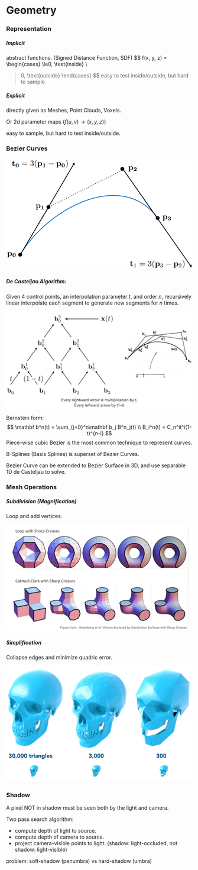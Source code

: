 # Geometry

 ### Representation

##### Implicit

abstract functions. (Signed Distance Function, SDF)
$$
f(x, y, z) = 
\begin{cases}
\le0, \text{inside} \\
>0, \text{outside}
\end{cases}
$$
easy to test inside/outside, but hard to sample.



##### Explicit

directly given as Meshes, Point Clouds, Voxels.

Or 2d parameter maps ($f(u,v)\rightarrow (x,y,z)$)

easy to sample, but hard to test inside/outside.



### Bezier Curves

![image-20210314210550794](geometry.assets/image-20210314210550794.png)

##### De Casteljau Algorithm:

Given 4 control points, an interpolation parameter $t$, and order $n$, recursively linear interpolate each segment to generate new segments for $n$ times.

![image-20210314210904500](geometry.assets/image-20210314210904500.png)

Bernstein form:
$$
\mathbf b^n(t) = \sum_{j=0}^n\mathbf b_j B^n_j(t) \\
B_i^n(t) = C_n^it^i(1-t)^{n-i}
$$
Piece-wise cubic Bezier is the most common technique to represent curves.

B-Splines (Basis Splines) is superset of Bezier Curves.

Bezier Curve can be extended to Bezier Surface in 3D, and use separable 1D de Casteljau to solve.





### Mesh Operations

##### Subdivision (Magnification)

Loop and add vertices.

![image-20210314212313681](geometry.assets/image-20210314212313681.png)

##### Simplification

Collapse edges and minimize quadric error.

![image-20210314212536499](geometry.assets/image-20210314212536499.png)





### Shadow

A pixel NOT in shadow must be seen both by the light and camera.

Two pass search algorithm:

* compute depth of light to source.
* compute depth of camera to source.
* project camera-visible points to light. (shadow: light-occluded, not shadow: light-visible)



problem: soft-shadow (penumbra) vs hard-shadow (umbra)